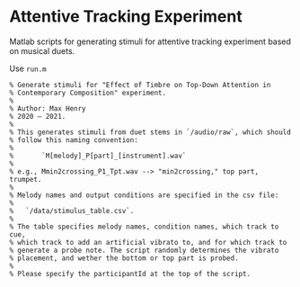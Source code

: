 # Attentive Tracking Experiment
Matlab scripts for generating stimuli for attentive tracking experiment based on musical duets.

Use `run.m`

```
% Generate stimuli for "Effect of Timbre on Top-Down Attention in
% Contemporary Composition" experiment.
% 
% Author: Max Henry
% 2020 – 2021.
%
% This generates stimuli from duet stems in `/audio/raw`, which should
% follow this naming convention:
%
%       `M[melody]_P[part]_[instrument].wav`
%      
% e.g., Mmin2crossing_P1_Tpt.wav --> "min2crossing," top part, trumpet.
%
% Melody names and output conditions are specified in the csv file:
%   
%   `/data/stimulus_table.csv`. 
%
% The table specifies melody names, condition names, which track to cue,
% which track to add an artificial vibrato to, and for which track to 
% generate a probe note. The script randomly determines the vibrato 
% placement, and wether the bottom or top part is probed.
%
% Please specify the participantId at the top of the script.
```
